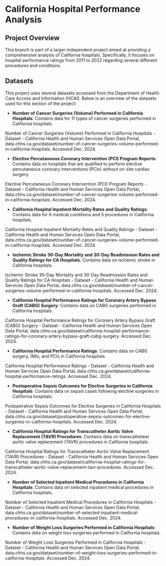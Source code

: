 # California Hospital Performance Analysis

## Project Overview
This branch is part of a larger independent project aimed at providing a comprehensive analysis of California hospitals. Specifically, it focuses on hospital performance ratings from 2011 to 2022 regarding several different procedures and conditions.

## Datasets
This project uses several datasets accessed from the Department of Health Care Access and Information (HCAI). Below is an overview of the datasets used for this section of the project: 

- **Number of Cancer Surgeries (Volume) Performed in California Hospitals**: Contains data for 11 types of cancer surgeries performed in California hospitals.

Number of Cancer Surgeries (Volume) Performed in California Hospitals - Dataset - California Health and Human Services Open Data Portal, data.chhs.ca.gov/dataset/number-of-cancer-surgeries-volume-performed-in-california-hospitals. Accessed Dec. 2024.

- **Elective Percutaneous Coronary Intervention (PCI) Program Reports**: Contains data on hospitals that are qualified to perform elective percutaneous coronary interventions (PCIs) without on-site cardiac surgery.

Elective Percutaneous Coronary Intervention (PCI) Program Reports - Dataset - California Health and Human Services Open Data Portal, data.chhs.ca.gov/dataset/number-of-cancer-surgeries-volume-performed-in-california-hospitals. Accessed Dec. 2024.

- **California Hospital Inpatient Mortality Rates and Quality Ratings**: Contains data for 6 medical conditions and 5 procedures in California hospitals.

California Hospital Inpatient Mortality Rates and Quality Ratings - Dataset - California Health and Human Services Open Data Portal, data.chhs.ca.gov/dataset/number-of-cancer-surgeries-volume-performed-in-california-hospitals. Accessed Dec. 2024.

- **Ischemic Stroke 30-Day Mortality and 30-Day Readmission Rates and Quality Ratings for CA Hospitals**: Contains data on ischemic stroke in California hospitals.

Ischemic Stroke 30-Day Mortality and 30-Day Readmission Rates and Quality Ratings for CA Hospitals - Dataset - California Health and Human Services Open Data Portal, data.chhs.ca.gov/dataset/number-of-cancer-surgeries-volume-performed-in-california-hospitals. Accessed Dec. 2024.

- **California Hospital Performance Ratings for Coronary Artery Bypass Graft (CABG) Surgery**: Contains data on CABG surgeries performed in California hospitals.

California Hospital Performance Ratings for Coronary Artery Bypass Graft (CABG) Surgery - Dataset - California Health and Human Services Open Data Portal, data.chhs.ca.gov/dataset/california-hospital-performance-ratings-for-coronary-artery-bypass-graft-cabg-surgery. Accessed Dec. 2024.

- **California Hospital Performance Ratings**: Contains data on CABG surgery, IMIs, and PCIs in California hospitals.

California Hospital Performance Ratings - Dataset - California Health and Human Services Open Data Portal, data.chhs.ca.gov/dataset/california-hospital-performance-ratings. Accessed Dec. 2024.

- **Postoperative Sepsis Outcomes for Elective Surgeries in California Hospitals**: Contains data on sepsis cases following elective surgeries in California hospitals.

Postoperative Sepsis Outcomes for Elective Surgeries in California Hospitals - Dataset - California Health and Human Services Open Data Portal, data.chhs.ca.gov/dataset/postoperative-sepsis-outcomes-for-elective-surgeries-in-california-hospitals. Accessed Dec. 2024.

- **California Hospital Ratings for Transcatheter Aortic Valve Replacement (TAVR) Procedures**: Contains data on transcatheteer aortic valve replacement (TAVR) procedures in California hospitals.

California Hospital Ratings for Transcatheter Aortic Valve Replacement (TAVR) Procedures - Dataset - California Health and Human Services Open Data Portal, data.chhs.ca.gov/dataset/california-hospital-ratings-for-transcatheter-aortic-valve-replacement-tavr-procedures. Accessed Dec. 2024.

- **Number of Selected Inpatient Medical Procedures in California Hospitals**: Contains data on selected inpatient medical procedures in California hospitals.

Number of Selected Inpatient Medical Procedures in California Hospitals - Dataset - California Health and Human Services Open Data Portal, data.chhs.ca.gov/dataset/number-of-selected-inpatient-medical-procedures-in-california-hospitals. Accessed Dec. 2024.

- **Number of Weight Loss Surgeries Performed in California Hospitals**: Contains data on weight loss surgeries performed in California hospitals.

Number of Weight Loss Surgeries Performed in California Hospitals - Dataset - California Health and Human Services Open Data Portal, data.chhs.ca.gov/dataset/number-of-weight-loss-surgeries-performed-in-california-hospitals. Accessed Dec. 2024.
